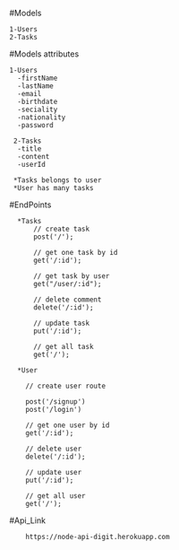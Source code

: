 #Models

    1-Users
    2-Tasks
    
#Models attributes

    1-Users
      -firstName
      -lastName
      -email
      -birthdate
      -seciality
      -nationality
      -password
      
     2-Tasks
      -title
      -content
      -userId
      
     *Tasks belongs to user
     *User has many tasks
 
 #EndPoints
 
      *Tasks
          // create task
          post('/');

          // get one task by id
          get('/:id');

          // get task by user
          get("/user/:id");

          // delete comment
          delete('/:id');

          // update task
          put('/:id');

          // get all task
          get('/');
          
      *User
      
        // create user route

        post('/signup')
        post('/login')

        // get one user by id
        get('/:id');

        // delete user
        delete('/:id');

        // update user
        put('/:id');

        // get all user
        get('/');
        
  #Api_Link
  
        https://node-api-digit.herokuapp.com

 
    
